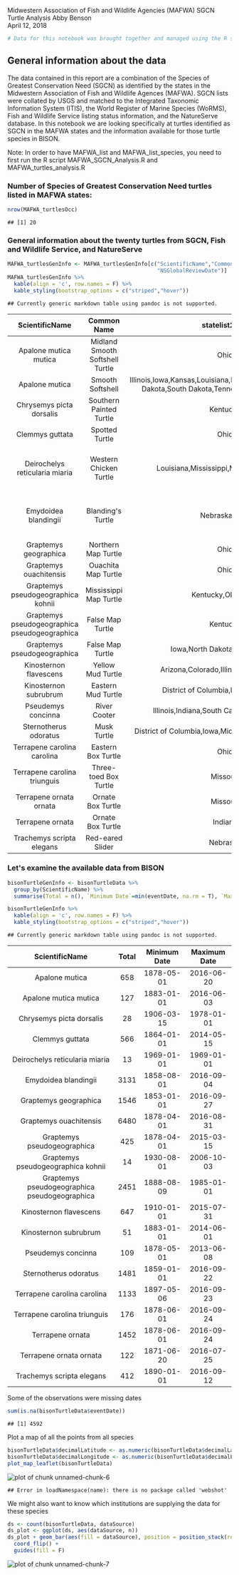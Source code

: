 Midwestern Association of Fish and Wildlife Agencies (MAFWA) SGCN Turtle Analysis
Abby Benson  
April 12, 2018  


```r
# Data for this notebook was brought together and managed using the R script MAFWA_SGCN_Analysis.R
```

## General information about the data
The data contained in this report are a combination of the Species of Greatest Conservation Need (SGCN) as identified by the states in the
Midwestern Association of Fish and Wildlife Agences (MAFWA). SGCN lists were collated by USGS and matched to the Integrated 
Taxonomic Information System (ITIS), the World Register of Marine Species (WoRMS), Fish and Wildlife Service listing status information, 
and the NatureServe database. In this notebook we are looking specifically at turtles identified as SGCN in the MAFWA states and the
information available for those turtle species in BISON.



Note: In order to have MAFWA_list and MAFWA_list_species, you need to first run the R script MAFWA_SGCN_Analysis.R and MAFWA_turtles_analysis.R



### Number of Species of Greatest Conservation Need turtles listed in MAFWA states:


```r
nrow(MAFWA_turtlesOcc)
```

```
## [1] 20
```


### General information about the twenty turtles from SGCN, Fish and Wildlife Service, and NatureServe


```r
MAFWA_turtlesGenInfo <- MAFWA_turtlesGenInfo[c("ScientificName","Common Name","statelist2015","ListingStatus","NSGlobalDescription",
                                               "NSGlobalReviewDate")]
MAFWA_turtlesGenInfo %>%
  kable(align = 'c', row.names = F) %>%
  kable_styling(bootstrap_options = c("striped","hover"))
```

```
## Currently generic markdown table using pandoc is not supported.
```



|                ScientificName                 |           Common Name           |                                             statelist2015                                             |                   ListingStatus                   | NSGlobalDescription | NSGlobalReviewDate |
|:---------------------------------------------:|:-------------------------------:|:-----------------------------------------------------------------------------------------------------:|:-------------------------------------------------:|:-------------------:|:------------------:|
|             Apalone mutica mutica             | Midland Smooth Softshell Turtle |                                                 Ohio                                                  |                        NA                         |       Secure        |     1996-10-31     |
|                Apalone mutica                 |        Smooth Softshell         | Illinois,Iowa,Kansas,Louisiana,Minnesota,Nebraska,North Dakota,South Dakota,Tennessee,Texas,Wisconsin |                        NA                         |       Secure        |     1996-10-23     |
|           Chrysemys picta dorsalis            |     Southern Painted Turtle     |                                               Kentucky                                                |                        NA                         |       Secure        |     2005-05-02     |
|                Clemmys guttata                |         Spotted Turtle          |                                                 Ohio                                                  |                        NA                         |       Secure        |     2016-02-02     |
|        Deirochelys reticularia miaria         |     Western Chicken Turtle      |                                Louisiana,Mississippi,Missouri,Oklahoma                                | Under Review in the Candidate or Petition Process |       Secure        |     1996-10-31     |
|             Emydoidea blandingii              |        Blanding's Turtle        |                                             Nebraska,Ohio                                             | Under Review in the Candidate or Petition Process |  Apparently Secure  |     2016-02-02     |
|             Graptemys geographica             |       Northern Map Turtle       |                                                 Ohio                                                  |                        NA                         |       Secure        |     2016-02-02     |
|            Graptemys ouachitensis             |       Ouachita Map Turtle       |                                                 Ohio                                                  |                        NA                         |       Secure        |     2005-05-02     |
|      Graptemys pseudogeographica kohnii       |     Mississippi Map Turtle      |                                           Kentucky,Oklahoma                                           |                        NA                         |  Apparently Secure  |     2002-02-20     |
| Graptemys pseudogeographica pseudogeographica |        False Map Turtle         |                                               Kentucky                                                |                        NA                         |       Secure        |     1996-10-31     |
|          Graptemys pseudogeographica          |        False Map Turtle         |                                    Iowa,North Dakota,South Dakota                                     |                Species of Concern                 |       Secure        |     2005-05-02     |
|            Kinosternon flavescens             |        Yellow Mud Turtle        |                                Arizona,Colorado,Illinois,Iowa,Missouri                                |                        NA                         |       Secure        |     2001-08-06     |
|             Kinosternon subrubrum             |       Eastern Mud Turtle        |                                 District of Columbia,Indiana,Kentucky                                 |                        NA                         |       Secure        |     1996-10-23     |
|              Pseudemys concinna               |          River Cooter           |                             Illinois,Indiana,South Carolina,West Virginia                             |                Species of Concern                 |         NA          |         NA         |
|             Sternotherus odoratus             |           Musk Turtle           |                          District of Columbia,Iowa,Michigan,New York,Vermont                          |                        NA                         |       Secure        |     2016-02-02     |
|          Terrapene carolina carolina          |       Eastern Box Turtle        |                                                 Ohio                                                  |                        NA                         |       Secure        |     2016-02-02     |
|         Terrapene carolina triunguis          |      Three-toed Box Turtle      |                                               Missouri                                                |                        NA                         |       Secure        |     1996-10-31     |
|            Terrapene ornata ornata            |        Ornate Box Turtle        |                                               Missouri                                                |                        NA                         |       Secure        |     1996-10-31     |
|               Terrapene ornata                |        Ornate Box Turtle        |                                                Indiana                                                |                        NA                         |       Secure        |     2005-05-04     |
|           Trachemys scripta elegans           |        Red-eared Slider         |                                               Nebraska                                                |                        NA                         |       Secure        |     1996-10-31     |

### Let's examine the available data from BISON


```r
bisonTurtleGenInfo <- bisonTurtleData %>%
  group_by(ScientificName) %>%
  summarise(Total = n(), `Minimum Date`=min(eventDate, na.rm = T), `Maximum Date`= max(eventDate, na.rm = T))

bisonTurtleGenInfo %>%
  kable(align = 'c', row.names = F) %>%
  kable_styling(bootstrap_options = c("striped","hover"))
```

```
## Currently generic markdown table using pandoc is not supported.
```



|                ScientificName                 | Total | Minimum Date | Maximum Date |
|:---------------------------------------------:|:-----:|:------------:|:------------:|
|                Apalone mutica                 |  658  |  1878-05-01  |  2016-06-20  |
|             Apalone mutica mutica             |  127  |  1883-01-01  |  2016-06-03  |
|           Chrysemys picta dorsalis            |  28   |  1906-03-15  |  1978-01-01  |
|                Clemmys guttata                |  566  |  1864-01-01  |  2014-05-15  |
|        Deirochelys reticularia miaria         |  13   |  1969-01-01  |  1969-01-01  |
|             Emydoidea blandingii              | 3131  |  1858-08-01  |  2016-09-04  |
|             Graptemys geographica             | 1546  |  1853-01-01  |  2016-09-27  |
|            Graptemys ouachitensis             | 6480  |  1878-04-01  |  2016-08-31  |
|          Graptemys pseudogeographica          |  425  |  1878-04-01  |  2015-03-15  |
|      Graptemys pseudogeographica kohnii       |  14   |  1930-08-01  |  2006-10-03  |
| Graptemys pseudogeographica pseudogeographica | 2451  |  1888-08-09  |  1985-01-01  |
|            Kinosternon flavescens             |  647  |  1910-01-01  |  2015-07-31  |
|             Kinosternon subrubrum             |  51   |  1883-01-01  |  2014-06-01  |
|              Pseudemys concinna               |  109  |  1878-05-01  |  2013-06-08  |
|             Sternotherus odoratus             | 1481  |  1859-01-01  |  2016-09-22  |
|          Terrapene carolina carolina          | 1133  |  1897-05-06  |  2016-09-23  |
|         Terrapene carolina triunguis          |  176  |  1878-06-01  |  2016-09-24  |
|               Terrapene ornata                | 1452  |  1878-06-01  |  2016-09-24  |
|            Terrapene ornata ornata            |  122  |  1871-06-20  |  2016-07-25  |
|           Trachemys scripta elegans           |  412  |  1890-01-01  |  2016-09-12  |

Some of the observations were missing dates


```r
sum(is.na(bisonTurtleData$eventDate))
```

```
## [1] 4592
```

Plot a map of all the points from all species


```r
bisonTurtleData$decimalLatitude <- as.numeric(bisonTurtleData$decimalLatitude)
bisonTurtleData$decimalLongitude <- as.numeric(bisonTurtleData$decimalLongitude)
plot_map_leaflet(bisonTurtleData)
```
![plot of chunk unnamed-chunk-6](https://github.com/albenson-usgs/BCB_DataWranglingAndAnalyses/blob/master/MAFWA_turtles/MAFWA_turtles_Notebook_map.png)
```
## Error in loadNamespace(name): there is no package called 'webshot'
```

We might also want to know which institutions are supplying the data for these species


```r
ds <- count(bisonTurtleData, dataSource)
ds_plot <- ggplot(ds, aes(dataSource, n))
ds_plot + geom_bar(aes(fill = dataSource), position = position_stack(reverse = TRUE), stat = "identity") +
  coord_flip() +
  guides(fill = F)
```

![plot of chunk unnamed-chunk-7](https://github.com/albenson-usgs/BCB_DataWranglingAndAnalyses/blob/master/MAFWA_turtles/MAFWA_turtles_Notebook_dataSources.png)

